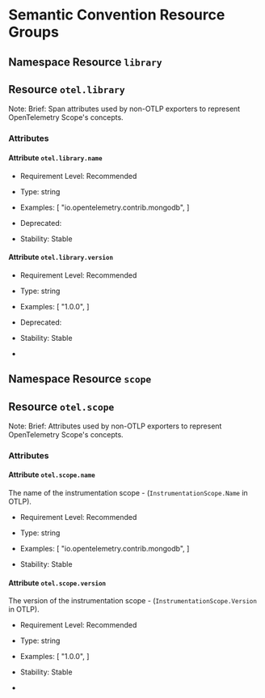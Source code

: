 # Semantic Convention Resource Groups


## Namespace Resource `library`



## Resource `otel.library`

Note: 
Brief: Span attributes used by non-OTLP exporters to represent OpenTelemetry Scope's concepts.


### Attributes


#### Attribute `otel.library.name`




- Requirement Level: Recommended
  
- Type: string
- Examples: [
    "io.opentelemetry.contrib.mongodb",
]
- Deprecated: 
  
- Stability: Stable
  
  
#### Attribute `otel.library.version`




- Requirement Level: Recommended
  
- Type: string
- Examples: [
    "1.0.0",
]
- Deprecated: 
  
- Stability: Stable
  
  
  
- 
## Namespace Resource `scope`



## Resource `otel.scope`

Note: 
Brief: Attributes used by non-OTLP exporters to represent OpenTelemetry Scope's concepts.

### Attributes


#### Attribute `otel.scope.name`

The name of the instrumentation scope - (`InstrumentationScope.Name` in OTLP).


- Requirement Level: Recommended
  
- Type: string
- Examples: [
    "io.opentelemetry.contrib.mongodb",
]
  
- Stability: Stable
  
  
#### Attribute `otel.scope.version`

The version of the instrumentation scope - (`InstrumentationScope.Version` in OTLP).


- Requirement Level: Recommended
  
- Type: string
- Examples: [
    "1.0.0",
]
  
- Stability: Stable
  
  
  
- 